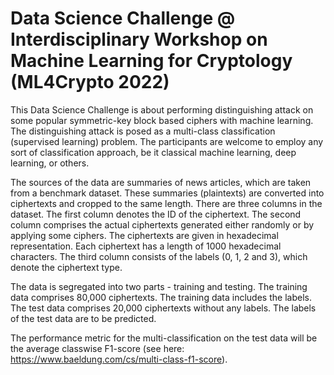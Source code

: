 # Data Science Challenge @ Interdisciplinary Workshop on Machine Learning for Cryptology (ML4Crypto 2022)

This Data Science Challenge is about performing distinguishing attack on some popular symmetric-key block based ciphers with machine learning. The distinguishing attack is posed as a multi-class classification (supervised learning) problem. The participants are welcome to employ any sort of classification approach, be it classical machine learning, deep learning, or others.

The sources of the data are summaries of news articles, which are taken from a benchmark dataset. These summaries (plaintexts) are converted into ciphertexts and cropped to the same length. There are three columns in the dataset. The first column denotes the ID of the ciphertext. The second column comprises the actual ciphertexts generated either randomly or by applying some ciphers. The ciphertexts are given in hexadecimal representation. Each ciphertext has a length of 1000 hexadecimal characters. The third column consists of the labels (0, 1, 2 and 3), which denote the ciphertext type.

The data is segregated into two parts - training and testing. The training data comprises 80,000 ciphertexts. The training data includes the labels. The test data comprises 20,000 ciphertexts without any labels. The labels of the test data are to be predicted.

The performance metric for the multi-classification on the test data will be the average classwise F1-score (see here: https://www.baeldung.com/cs/multi-class-f1-score).
